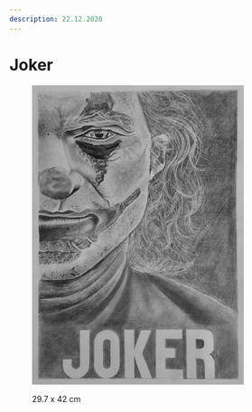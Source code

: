 ```yaml
---
description: 22.12.2020
---
```


# Joker

<figure><img src="../.gitbook/assets/jkr.jpg" alt="" width="375"><figcaption><p>29.7 x 42 cm</p></figcaption></figure>
